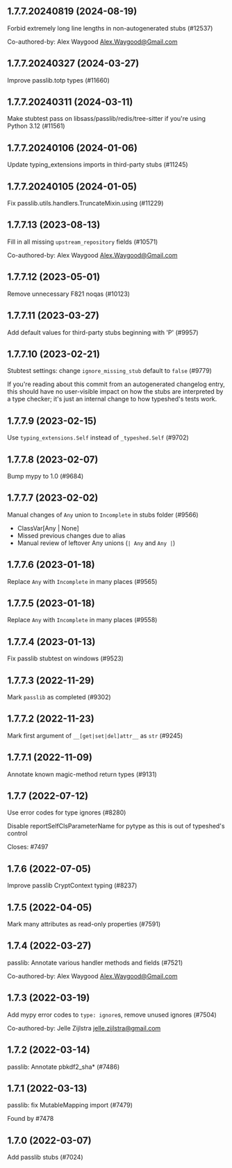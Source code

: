 ## 1.7.7.20240819 (2024-08-19)

Forbid extremely long line lengths in non-autogenerated stubs (#12537)

Co-authored-by: Alex Waygood <Alex.Waygood@Gmail.com>

## 1.7.7.20240327 (2024-03-27)

Improve passlib.totp types (#11660)

## 1.7.7.20240311 (2024-03-11)

Make stubtest pass on libsass/passlib/redis/tree-sitter if you're using Python 3.12 (#11561)

## 1.7.7.20240106 (2024-01-06)

Update typing_extensions imports in third-party stubs (#11245)

## 1.7.7.20240105 (2024-01-05)

Fix passlib.utils.handlers.TruncateMixin.using (#11229)

## 1.7.7.13 (2023-08-13)

Fill in all missing `upstream_repository` fields (#10571)

Co-authored-by: Alex Waygood <Alex.Waygood@Gmail.com>

## 1.7.7.12 (2023-05-01)

Remove unnecessary F821 noqas (#10123)

## 1.7.7.11 (2023-03-27)

Add default values for third-party stubs beginning with 'P' (#9957)

## 1.7.7.10 (2023-02-21)

Stubtest settings: change `ignore_missing_stub` default to `false` (#9779)

If you're reading about this commit from an autogenerated changelog entry, this should have no user-visible impact on how the stubs are interpreted by a type checker; it's just an internal change to how typeshed's tests work.

## 1.7.7.9 (2023-02-15)

Use `typing_extensions.Self` instead of `_typeshed.Self` (#9702)

## 1.7.7.8 (2023-02-07)

Bump mypy to 1.0 (#9684)

## 1.7.7.7 (2023-02-02)

Manual changes of `Any` union to `Incomplete` in stubs folder (#9566)

- ClassVar[Any | None]
- Missed previous changes due to alias
- Manual review of leftover Any unions (`| Any` and `Any |`)

## 1.7.7.6 (2023-01-18)

Replace `Any` with `Incomplete` in many places (#9565)

## 1.7.7.5 (2023-01-18)

Replace `Any` with `Incomplete` in many places (#9558)

## 1.7.7.4 (2023-01-13)

Fix passlib stubtest on windows (#9523)

## 1.7.7.3 (2022-11-29)

Mark `passlib` as completed (#9302)

## 1.7.7.2 (2022-11-23)

Mark first argument of `__[get|set|del]attr__` as `str` (#9245)

## 1.7.7.1 (2022-11-09)

Annotate known magic-method return types (#9131)

## 1.7.7 (2022-07-12)

Use error codes for type ignores (#8280)

Disable reportSelfClsParameterName for pytype as this is out of typeshed's
control

Closes: #7497

## 1.7.6 (2022-07-05)

Improve passlib CryptContext typing (#8237)

## 1.7.5 (2022-04-05)

Mark many attributes as read-only properties (#7591)

## 1.7.4 (2022-03-27)

passlib: Annotate various handler methods and fields (#7521)

Co-authored-by: Alex Waygood <Alex.Waygood@Gmail.com>

## 1.7.3 (2022-03-19)

Add mypy error codes to `type: ignore`s, remove unused ignores (#7504)

Co-authored-by: Jelle Zijlstra <jelle.zijlstra@gmail.com>

## 1.7.2 (2022-03-14)

passlib: Annotate pbkdf2_sha* (#7486)

## 1.7.1 (2022-03-13)

passlib: fix MutableMapping import (#7479)

Found by #7478

## 1.7.0 (2022-03-07)

Add passlib stubs (#7024)

